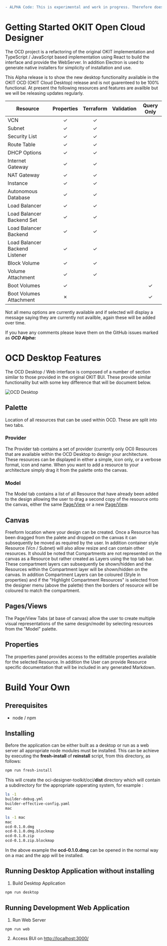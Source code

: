 ```diff
- ALPHA Code: This is experimental and work in progress. Therefore does not provide all the functionality in OKIT.
```

# Getting Started OKIT Open Cloud Designer

The OCD project is a refactoring of the original OKIT implementation and TypeScript / JavaScript 
based implementation using React to build the interface and provide the WebServer. In addition
Electron is used to generate native installers for simplicity of installation and use.

This Alpha release is to show the new desktop functionality available in the OKIT OCD (OKIT Cloud Desktop) release and is not
guarenteed to be 100% functional. At present the following resources and features are availble but we will be releasing updates 
regularly.

| Resource                       | Properties | Terraform | Validation | Query Only |
| ------------------------------ | :--------: | :-------: | :--------: | :--------: |
| VCN                            | &check;    | &check;   |            |            |
| Subnet                         | &check;    | &check;   |            |            |
| Security List                  | &check;    | &check;   |            |            |
| Route Table                    | &check;    | &check;   |            |            |
| DHCP Options                   | &check;    | &check;   |            |            |
| Internet Gateway               | &check;    | &check;   |            |            |
| NAT Gateway                    | &check;    | &check;   |            |            |
| Instance                       | &check;    | &check;   |            |            |
| Autonomous Database            | &check;    | &check;   |            |            |
| Load Balancer                  | &check;    | &check;   |            |            |
| Load Balancer Backend Set      | &check;    | &check;   |            |            |
| Load Balancer Backend          | &check;    | &check;   |            |            |
| Load Balancer Backend Listener | &check;    | &check;   |            |            |
| Block Volume                   | &check;    | &check;   |            |            |
| Volume Attachment              | &check;    | &check;   |            |            |
| Boot Volumes                   | &check;    |           |            | &check;    |
| Boot Volumes Attachment        | &cross;    |           |            | &check;    |

Not all menu options are currently available and if selected will display a message saying they are currently not availble,
again these will be added over time.

If you have any comments please leave them on the GitHub issues marked as ___OCD Alpha:___

# OCD Desktop Features 

The OCD Desktop / Web interface is composed of a number of section similar to those provided in the original OKIT BUI. These 
provide similar functionality but with some key difference that will be document below.

![OCD Desktop](https://github.com/oracle/oci-designer-toolkit/blob/nightly/ocd/images/OcdDesktop.png)

## Palette

Location of all resources that can be used within OCD. These are split into two tabs.

### Provider

The Provider tab contains a set of provider (currently only OCI) Resources that are available within the OCD Desktop to design your architecture. These resources can be displayed in either a simple, icon only, or a verbose format, icon and name. When you want to add a resource to your architecture simply drag it from the palette onto the canvas.

### Model

The Model tab contains a list of all Resource that have already been added to the design allowing the user to drag a second copy of the resource onto the canvas, either the 
same [Page/View](#pagesviews) or a new [Page/View](#pagesviews).

## Canvas

Freeform location where your design can be created. Once a Resource has been dragged from the palete and dropped on the canvas it can subsequently be moved as required by the user. In addition container style Resource (Vcn / Subnet) will also allow resize and can contain other resources. It should be noted that Compartments are not represented on the
canvas as a Resource but rather created as Layers using the top tab bar. These compartment layers can subsequently be shown/hidden and the Resources within the Compartment layer will be shown/hidden on the canvas. In addition Compartment Layers can be coloured (Style in properties) and if the "Highlight Compartment Resources" is selected from the designer menu (above the palette) 
then the borders of resource will be coloured to match the compartment.

## Pages/Views

The Page/View Tabs (at base of canvas) allow the user to create multiple visual representations of the same design/model by selecting resources from the "Model" palette.

## Properties

The properties panel provides access to the edittable properties available for the selected Resource. In addition the User can provide Resource specific documentation that will be included in any generated Markdown.

# Build Your Own

## Prerequisites

- node / npm

## Installing
Before the application can be either built as a desktop or run as a web server all appropriate node modules must be 
installed. This can be achieve by executing the __fresh-install__ of __reinstall__ script, from this directory, as follows:

``` bash
npm run fresh-install
```

This will create the oci-designer-toolkit/oci/__dist__ directory which will contain a subdirectory for the appropriate opperating system, for example :

```bash
ls -1
builder-debug.yml
builder-effective-config.yaml
mac

ls -1 mac
mac
ocd-0.1.0.dmg
ocd-0.1.0.dmg.blockmap
ocd-0.1.0.zip
ocd-0.1.0.zip.blockmap
```

In the above example the **ocd-0.1.0.dmg** can be opened in the normal way on a mac and the app will be installed.

## Running Desktop Application without installing

1. Build Desktop Application
```bash
npm run desktop
```

## Running Development Web Application

1. Run Web Server
```bash
npm run web
```
2. Access BUI on [http://localhost:3000/](http://localhost:3000/)



